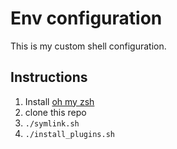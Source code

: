# Env configuration

This is my custom shell configuration.

## Instructions

1. Install [oh my zsh](https://github.com/robbyrussell/oh-my-zsh#readme)
2. clone this repo
3. `./symlink.sh`
4. `./install_plugins.sh`
